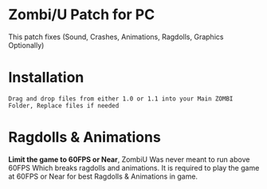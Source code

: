 # Zombi/U Patch for PC
This patch fixes (Sound, Crashes, Animations, Ragdolls, Graphics Optionally)

# Installation
` Drag and drop files from either 1.0 or 1.1 into your Main ZOMBI Folder, Replace files if needed `

# Ragdolls & Animations
**Limit the game to 60FPS or Near**, ZombiU Was never meant to run above 60FPS Which breaks ragdolls and animations. It is required to play the game at 60FPS or Near for best Ragdolls & Animations in game.
